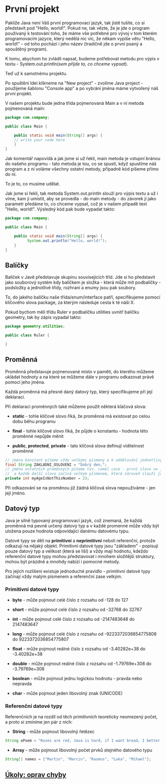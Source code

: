 
# První projekt

Pakliže Java není Váš první programovací jazyk, tak jistě tušíte, co si představit pod "Hello, world!". Pokud ne, tak vězte, že je jde o program používaný k testování toho, že máme vše potřebné pro vývoj v tom kterém programovacím jazyce, který nedělá nic víc, že někam vypíše větu "Hello, world!" - od toho pochází i jeho název (tradičně jde o první psaný a spouštěný program).

K tomu, abychom ho zvládli napsat, budeme potřebovat metodu pro výpis v textu - System.out.println(<i>sem přijde to, co chceme vypsat</i>).

Teď už k samotnému projektu.

Po spuštění Idei klikneme na "New project" - zvolíme Java project - použijeme šablonu "Console app" a po vybrání jména máme vytvořený náš první projekt.

V našem projektu bude jedna třída pojmenovaná Main a v ní metoda pojmenovaná main:

```java
package com.company;

public class Main {

    public static void main(String[] args) {
	// write your code here
    }
}
```
Jak komentář napovídá a jak jsme si už řekli, main metoda je vstupní bránou do našeho programu - tato metoda je tou, co se spustí, když spustíme náš program a z ní voláme všechny ostatní metody, případně kód píšeme přímo do ní.

To je to, co musíme udělat.

Jak jsme si řekli, tak metoda System.out.println slouží pro výpis textu a už i víme, kam ji umístit, aby se provedla - do main metody - do závorek jí jako parametr předáme to, co chceme vypsat, což je v našem případě text "Hello, world!". Výsledný kód pak bude vypadat takto:

```java
package com.company;

public class Main {

    public static void main(String[] args) {
	      System.out.println("Hello, world!");
    }
}
```

## Balíčky

Balíček v Javě představuje skupinu souvisejících tříd. Jde si ho představit jako souborový systém kdy balíčkem je složka - která může mít podbalíčky - podsložky a jednotlivé třídy, rozhraní a enumy jsou pak soubory.

To, do jakého balíčku naše třída/enum/interface patří, specifikujeme pomocí klíčového slova package, za kterým následuje cesta k té náší X.

Pokud bychom měli třídu Ruler v podbalíčku utilities uvnitř balíčku geometry, tak by zápis vypadal takto:

```java
package geometry.utilities;

public class Ruler {

}
```

## Proměnná

Proměnná představuje pojmenované místo v paměti, do kterého můžeme ukládat hodnoty a na které se můžeme dále v programu odkazovat právě pomocí jeho jména.

Každá proměnná má přesně daný datový typ, který specifikujeme při její deklaraci.

Při deklaraci proměnných také můžeme použít některá kláčová slova:

- <b>static</b> - tohle klíčové slovo říká, že proměnná má existovat po celou dobu běhu programu

- <b>final</b> - tohle klíčové slovo říká, že půjde o konstantu - hodnota této proměnné nepůjde měnit

- <b>public</b>, <b>protected</b>, <b>private</b> - tato klíčová slova definují viditelnost proměnné

```java
// jména konstant píšeme vždy velkými písmeny a k oddělování jednotlivých částí používáme podtržítko _
final String ZAKLADNI_OSLOVENI = "Dobrý den,";
// jména ostatních proměnných píšeme tzv. camel case - první slovo ve jméně je celé malými písmeny
//  a každé další slovo začíná velkým písmenem, které zároveň slouží jako vizuální oddělovač
private int myAgeIsNotThisNumber = 23; 
```

Při odkazování se na proměnou již žádná klíčová slova nepoužíváme - jen její jméno.

## Datový typ

Java je silně typovaný programovací jazyk, což znemaná, že každá proměnná má pevně určený datový typ a v každé promenné může vždy být uložena pouze hodnota odpovídající danému datovému typu.

Datové typy se dělí na <b>primitivní</b> a <b>neprimitivní</b> neboli referenční, protože odkazují na nějaký objekt. Primitivní datové typy jsou "základem" - popisují pouze datový typ a velikost (která se liší) a vždy mají hodnotu, kdeždo referenční datové typy mohou představovat i mnohem složitější struktury, mohou být prázdné a mnohdy nabízí i pomocné metody.

Pro jejich rozlišení existuje jednoduché pravidlo - primitivní datové typy začínají vždy malým písmenem a referenční zase velkým.

### Primitivní datové typy

- <b>byte</b> - může pojmout celé číslo z rozsahu od -128 do 127

- <b>short</b> - může pojmout celé číslo z rozsahu od -32768 do 32767

- <b>int</b> - může pojmout celé číslo z rozsahu od -2147483648 do 2147483647

- <b>long</b> - může pojmout celé číslo z rozsahu od -9223372036854775808 do 9223372036854775807

- <b>float</b> - může pojmout reálné číslo z rozsahu od -3.40282e+38 do -3.40282e+38

- <b>double</b> - může pojmout reálné číslo z rozsahu od -1.79769e+308 do -3.79769e+308

- <b>boolean</b> - může pojmout jednu logickou hodnotu - pravda nebo nepravda

- <b>char</b> - může pojmout jeden libovolný znak (UNICODE)

### Referenční datové typy

Referenčních je na rozdíl od těch primitivních teoreticky neomezený počet, a proto si zmíníme jen pár z nich:

- <b>String</b> - může pojmout libovolný řetězec
```java
String aPoem = "Roses are red, Java is hard, if I want bread, I better start.. learning!";
```
- <b>Array</b> - může pojmout libovolný počet prvků stejného datového typu
```java
String[] names = {"Martin", "Marcin", "Rasmus", "Luka", "Mihael"};
```

## [Úkoly: oprav chyby](ukoly01-promenne/README.md)
